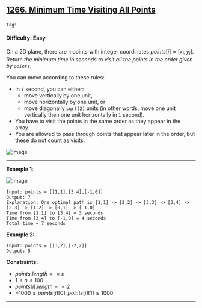 ## [1266. Minimum Time Visiting All Points](https://leetcode.com/problems/minimum-time-visiting-all-points)

```Tag```:

#### Difficulty: Easy

On a 2D plane, there are ```n``` points with integer coordinates $points[i] = [x_i, y_i]$. Return _the minimum time in seconds to visit all the points in the order given by ```points```_.

You can move according to these rules:

- In ```1``` second, you can either:
  - move vertically by one unit,
  - move horizontally by one unit, or
  - move diagonally ```sqrt(2)``` units (in other words, move one unit vertically then one unit horizontally in ```1``` second).
- You have to visit the points in the same order as they appear in the array.
- You are allowed to pass through points that appear later in the order, but these do not count as visits.

![image](https://github.com/quananhle/Python/assets/35042430/3117a033-5a9d-4b0b-8719-3d240eb86935)

---

__Example 1:__

![image](https://assets.leetcode.com/uploads/2019/11/14/1626_example_1.PNG)
```
Input: points = [[1,1],[3,4],[-1,0]]
Output: 7
Explanation: One optimal path is [1,1] -> [2,2] -> [3,3] -> [3,4] -> [2,3] -> [1,2] -> [0,1] -> [-1,0]   
Time from [1,1] to [3,4] = 3 seconds 
Time from [3,4] to [-1,0] = 4 seconds
Total time = 7 seconds
```

__Example 2:__
```
Input: points = [[3,2],[-2,2]]
Output: 5
```

__Constraints:__

- $points.length == n$
- $1 \le n \le 100$
- $points[i].length == 2$
- $-1000 \le points[i][0], points[i][1] \le 1000$

---
